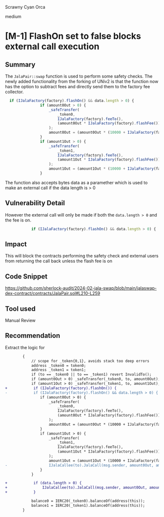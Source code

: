Scrawny Cyan Orca

medium

# [M-1] FlashOn set to false blocks external call execution

## Summary
The `JalaPair::swap` function is used to perform some safety checks. The newly added functionality from the forking of UNiv2 is that the function now has the option to subtract fees and directly send them to the factory fee collector. 

```javascript
  if (IJalaFactory(factory).flashOn() && data.length > 0) {
                if (amount0Out > 0) {
                    _safeTransfer(
                        _token0,
                        IJalaFactory(factory).feeTo(),
                        (amount0Out * IJalaFactory(factory).flashFee()) / 10000
                    );
                    amount0Out = (amount0Out * (10000 + IJalaFactory(factory).flashFee())) / 10000;
                }
                if (amount1Out > 0) {
                    _safeTransfer(
                        _token1,
                        IJalaFactory(factory).feeTo(),
                        (amount1Out * IJalaFactory(factory).flashFee()) / 10000
                    );
                    amount1Out = (amount1Out * (10000 + IJalaFactory(factory).flashFee())) / 10000;
                }
```
The function also accepts bytes data as a paramether which is used to make an external call if the data length is > 0

## Vulnerability Detail
However the external call will only be made if both the `data.length > 0` and the fee is on. 
```javascript
            if (IJalaFactory(factory).flashOn() && data.length > 0) {
```

## Impact
This will block the contracts performing the safety check and external users from returning the call back unless the flash fee is on

## Code Snippet
https://github.com/sherlock-audit/2024-02-jala-swap/blob/main/jalaswap-dex-contract/contracts/JalaPair.sol#L210-L259

## Tool used
Manual Review

## Recommendation
Extract the logic for 
```diff
        {
            // scope for _token{0,1}, avoids stack too deep errors
            address _token0 = token0;
            address _token1 = token1;
            if (to == _token0 || to == _token1) revert InvalidTo();
            if (amount0Out > 0) _safeTransfer(_token0, to, amount0Out); // optimistically transfer tokens
            if (amount1Out > 0) _safeTransfer(_token1, to, amount1Out); // optimistically transfer tokens
+            if (IJalaFactory(factory).flashOn()) {
-            if (IJalaFactory(factory).flashOn() && data.length > 0) {    
                if (amount0Out > 0) {
                    _safeTransfer(
                        _token0,
                        IJalaFactory(factory).feeTo(),
                        (amount0Out * IJalaFactory(factory).flashFee()) / 10000
                    );
                    amount0Out = (amount0Out * (10000 + IJalaFactory(factory).flashFee())) / 10000;
                }
                if (amount1Out > 0) {
                    _safeTransfer(
                        _token1,
                        IJalaFactory(factory).feeTo(),
                        (amount1Out * IJalaFactory(factory).flashFee()) / 10000
                    );
                    amount1Out = (amount1Out * (10000 + IJalaFactory(factory).flashFee())) / 10000;
-                   IJalaCallee(to).JalaCall(msg.sender, amount0Out, amount1Out, data);
                }
            }

+            if (data.length > 0) {
+                IJalaCallee(to).JalaCall(msg.sender, amount0Out, amount1Out, data);
+            }

            balance0 = IERC20(_token0).balanceOf(address(this));
            balance1 = IERC20(_token1).balanceOf(address(this));
        }
```